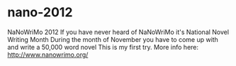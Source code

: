 nano-2012
=========

NaNoWriMo 2012
If you have never heard of NaNoWriMo it's 
National Novel Writing Month
During the month of November you have to come up with and write a 50,000 word novel
This is my first try. More info here:
http://www.nanowrimo.org/
